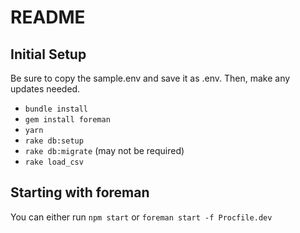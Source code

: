 # README

## Initial Setup
Be sure to copy the sample.env and save it as .env. Then, make any updates needed.

* `bundle install`
* `gem install foreman`
* `yarn`
* `rake db:setup`
* `rake db:migrate` (may not be required)
* `rake load_csv`

## Starting with foreman 
You can either run `npm start` or `foreman start -f Procfile.dev`
